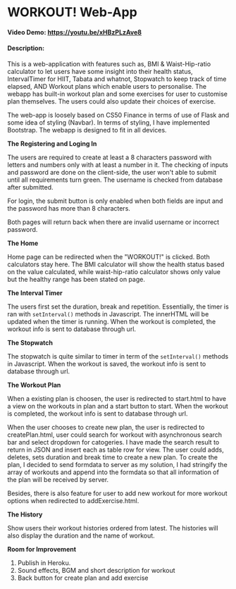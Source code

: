 # WORKOUT! Web-App
#### Video Demo: https://youtu.be/xHBzPLzAve8
#### Description:

This is a web-application with features such as,
BMI & Waist-Hip-ratio calculator to let users have some insight into their health status,
IntervalTimer for HIIT, Tabata and whatnot,
Stopwatch to keep track of time elapsed, AND
Workout plans which enable users to personalise.
The webapp has built-in workout plan and some exercises for user to customise plan themselves. The users could also update their choices of exercise.

The web-app is loosely based on CS50 Finance in terms of use of Flask and some idea of styling (Navbar). In terms of styling, I have implemented Bootstrap. The webapp is designed to fit in all devices.




**The Registering and Loging In**

The users are required to create at least a 8 characters password with letters and numbers only with at least a number in it.
The checking of inputs and password are done on the client-side, the user won't able to submit until all requirements turn green. The username is checked from database after submitted.

For login, the submit button is only enabled when both fields are input and the password has more than 8 characters.

Both pages will return back when there are invalid username or incorrect password.


**The Home**

Home page can be redirected when the "WORKOUT!" is clicked. Both calculators stay here. The BMI calculator will show the health status based on the value calculated, while waist-hip-ratio calculator shows only value but the healthy range has been stated on page.

**The Interval Timer**

The users first set the duration, break and repetition. Essentially, the timer is ran with `setInterval()` methods in Javascript. The innerHTML will be updated when the timer is running.
When the workout is completed, the workout info is sent to database through url.


**The Stopwatch**

The stopwatch is quite similar to timer in term of the `setInterval()` methods in Javascript.
When the workout is saved, the workout info is sent to database through url.


**The Workout Plan**

When a existing plan is choosen, the user is redirected to start.html to have a view on the workouts in plan and a start button to start.
When the workout is completed, the workout info is sent to database through url.

When the user chooses to create new plan, the user is redirected to createPlan.html, user could search for workout with asynchronous search bar and select dropdown for catogeries. I have made the search result to return in JSON and insert each as table row for view.
The user could adds, deletes, sets duration and break time to create a new plan. To create the plan, I decided to send formdata to server as my solution, I had stringify the array of workouts and append into the formdata so that all information of the plan will be received by server. 

Besides, there is also feature for user to add new workout for more workout options when redirected to addExercise.html.


**The History**

Show users their workout histories ordered from latest. The histories will also display the duration and the name of workout.




**Room for Improvement**
1. Publish in Heroku.
2. Sound effects, BGM and short description for workout
3. Back button for create plan and add exercise

